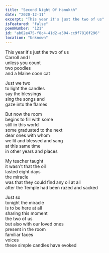 ```yaml
---
title: "Second Night Of Hanukkh"
date: "2020-12-11"
excerpt: "This year it's just the two of us"
isFeatured: "false"
poemNumber: "121"
id: "ab02e475-f8c4-41d2-a504-cc9f7810f296"
location: "Unknown"
---
```


This year it's just the two of us  
Carroll and I  
unless you count  
two poodles  
and a Maine coon cat

Just we two  
to light the candles  
say the blessings  
sing the songs and  
gaze into the flames

But now the room  
begins to fill with some  
still in this world  
some graduated to the next  
dear ones with whom  
we lit and blessed and sang  
at this same time  
in other years and places

My teacher taught  
it wasn't that the oil  
lasted eight days  
the miracle  
was that they could find any oil at all  
after the Temple had been razed and sacked

Just so  
tonight the miracle  
is to be here at all  
sharing this moment  
the two of us  
but also with our loved ones  
present in the room  
familiar faces  
voices  
these simple candles have evoked
